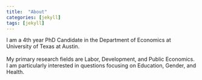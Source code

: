 ```yaml
---
title:  "About"
categories: [jekyll]
tags: [jekyll]
---
```

I am a 4th year PhD Candidate in the Department of Economics at University of Texas at Austin. <br/> <br/>
My primary research fields are Labor, Development, and Public Economics. I am particularly interested in questions focusing on Education, Gender, and Health. 

